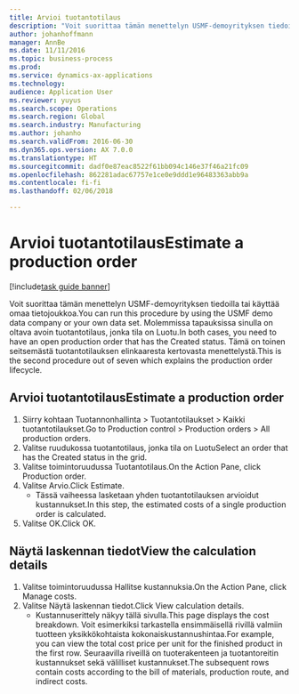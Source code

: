 ```yaml
---
title: Arvioi tuotantotilaus
description: "Voit suorittaa tämän menettelyn USMF-demoyrityksen tiedoilla tai käyttää omaa tietojoukkoa."
author: johanhoffmann
manager: AnnBe
ms.date: 11/11/2016
ms.topic: business-process
ms.prod: 
ms.service: dynamics-ax-applications
ms.technology: 
audience: Application User
ms.reviewer: yuyus
ms.search.scope: Operations
ms.search.region: Global
ms.search.industry: Manufacturing
ms.author: johanho
ms.search.validFrom: 2016-06-30
ms.dyn365.ops.version: AX 7.0.0
ms.translationtype: HT
ms.sourcegitcommit: dadf0e87eac8522f61bb094c146e37f46a21fc09
ms.openlocfilehash: 862281adac67757e1ce0e9ddd1e96483363abb9a
ms.contentlocale: fi-fi
ms.lasthandoff: 02/06/2018

---
```

# <a name="estimate-a-production-order"></a><span data-ttu-id="f939b-103">Arvioi tuotantotilaus</span><span class="sxs-lookup"><span data-stu-id="f939b-103">Estimate a production order</span></span>

[!include[task guide banner](../../includes/task-guide-banner.md)]

<span data-ttu-id="f939b-104">Voit suorittaa tämän menettelyn USMF-demoyrityksen tiedoilla tai käyttää omaa tietojoukkoa.</span><span class="sxs-lookup"><span data-stu-id="f939b-104">You can run this procedure by using the USMF demo data company or your own data set.</span></span> <span data-ttu-id="f939b-105">Molemmissa tapauksissa sinulla on oltava avoin tuotantotilaus, jonka tila on Luotu.</span><span class="sxs-lookup"><span data-stu-id="f939b-105">In both cases, you need to have an open production order that has the Created status.</span></span> <span data-ttu-id="f939b-106">Tämä on toinen seitsemästä tuotantotilauksen elinkaaresta kertovasta menettelystä.</span><span class="sxs-lookup"><span data-stu-id="f939b-106">This is the second procedure out of seven which explains the production order lifecycle.</span></span>


## <a name="estimate-a-production-order"></a><span data-ttu-id="f939b-107">Arvioi tuotantotilaus</span><span class="sxs-lookup"><span data-stu-id="f939b-107">Estimate a production order</span></span>
1. <span data-ttu-id="f939b-108">Siirry kohtaan Tuotannonhallinta > Tuotantotilaukset > Kaikki tuotantotilaukset.</span><span class="sxs-lookup"><span data-stu-id="f939b-108">Go to Production control > Production orders > All production orders.</span></span>
2. <span data-ttu-id="f939b-109">Valitse ruudukossa tuotantotilaus, jonka tila on Luotu</span><span class="sxs-lookup"><span data-stu-id="f939b-109">Select an order that has the Created status in the grid.</span></span>
3. <span data-ttu-id="f939b-110">Valitse toimintoruudussa Tuotantotilaus.</span><span class="sxs-lookup"><span data-stu-id="f939b-110">On the Action Pane, click Production order.</span></span>
4. <span data-ttu-id="f939b-111">Valitse Arvio.</span><span class="sxs-lookup"><span data-stu-id="f939b-111">Click Estimate.</span></span>
    * <span data-ttu-id="f939b-112">Tässä vaiheessa lasketaan yhden tuotantotilauksen arvioidut kustannukset.</span><span class="sxs-lookup"><span data-stu-id="f939b-112">In this step, the estimated costs of a single production order is calculated.</span></span>   
5. <span data-ttu-id="f939b-113">Valitse OK.</span><span class="sxs-lookup"><span data-stu-id="f939b-113">Click OK.</span></span>

## <a name="view-the-calculation-details"></a><span data-ttu-id="f939b-114">Näytä laskennan tiedot</span><span class="sxs-lookup"><span data-stu-id="f939b-114">View the calculation details</span></span>
1. <span data-ttu-id="f939b-115">Valitse toimintoruudussa Hallitse kustannuksia.</span><span class="sxs-lookup"><span data-stu-id="f939b-115">On the Action Pane, click Manage costs.</span></span>
2. <span data-ttu-id="f939b-116">Valitse Näytä laskennan tiedot.</span><span class="sxs-lookup"><span data-stu-id="f939b-116">Click View calculation details.</span></span>
    * <span data-ttu-id="f939b-117">Kustannuserittely näkyy tällä sivulla.</span><span class="sxs-lookup"><span data-stu-id="f939b-117">This page displays the cost breakdown.</span></span> <span data-ttu-id="f939b-118">Voit esimerkiksi tarkastella ensimmäisellä rivillä valmiin tuotteen yksikkökohtaista kokonaiskustannushintaa.</span><span class="sxs-lookup"><span data-stu-id="f939b-118">For example, you can view the total cost price per unit for the finished product in the first row.</span></span> <span data-ttu-id="f939b-119">Seuraavilla riveillä on tuoterakenteen ja tuotantoreitin kustannukset sekä välilliset kustannukset.</span><span class="sxs-lookup"><span data-stu-id="f939b-119">The subsequent rows contain costs according to the bill of materials, production route, and indirect costs.</span></span>  


